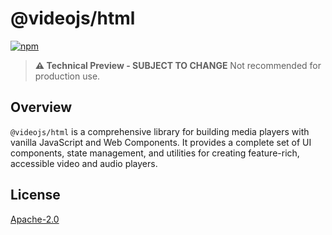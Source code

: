 # @videojs/html

[![npm](https://img.shields.io/badge/npm-%40videojs%2Fhtml-blue)](https://www.npmjs.com/package/@videojs/html)

> **⚠️ Technical Preview - SUBJECT TO CHANGE** Not recommended for production use.

## Overview

`@videojs/html` is a comprehensive library for building media players with vanilla JavaScript and Web Components. It provides a complete set of UI components, state management, and utilities for creating feature-rich, accessible video and audio players.

## License

[Apache-2.0](./LICENSE)

